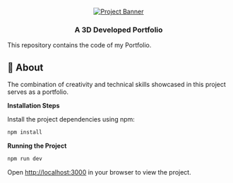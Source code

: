 <div align="center">
  <br />
    <a href="https://www.linkedin.com/in/mohammed-hamiz-k-5b1974272/" target="_blank">
      <img src="https://github.com/MohdHamizK/Hamiz-Portfolio/blob/main/public/LOGO.png" alt="Project Banner">
    </a>
  <br />

  <h3 align="center">A 3D Developed Portfolio</h3>

</div>

This repository contains the code of my Portfolio.

## <a name="introduction">🤖 About</a>

The combination of creativity and technical skills showcased in this project serves as a portfolio.

**Installation Steps**

Install the project dependencies using npm:

```bash
npm install
```

**Running the Project**

```bash
npm run dev
```

Open [http://localhost:3000](http://localhost:3000) in your browser to view the project.
